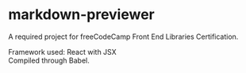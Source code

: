 # markdown-previewer

A required project for freeCodeCamp Front End Libraries Certification.

Framework used: React with JSX 
<br>
Compiled through Babel.
